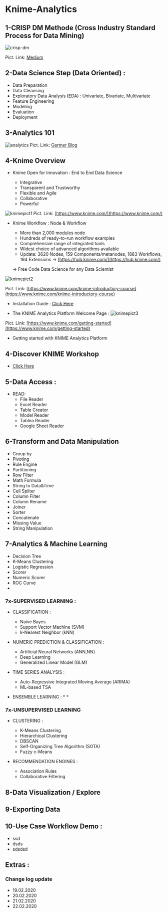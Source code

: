 # Knime-Analytics


## 1-CRISP DM Methode (Cross Industry Standard Process for Data Mining)

![crisp-dm](https://user-images.githubusercontent.com/27078712/74919234-de05af80-53fc-11ea-8b58-dca779ab8595.png)

Pict. Link: [Medium](https://medium.com/@thecodingcookie/cross-industry-process-for-data-mining-286c407132d0)



## 2-Data Science Step (Data Oriented) :

* Data Preparation
* Data Cleansing
* Exploratory Data Analysis (EDA) : Univariate, Bivariate, Multivariate
* Feature Engineering
* Modeling
* Evaluation
* Deployment


## 3-Analytics 101

![analytics](https://user-images.githubusercontent.com/27078712/74884048-de725c00-53a4-11ea-8c8c-41573e655b6f.jpg)
Pict. Link: [Gartner Blog](https://gtnr.it/2ueQyBZ)



## 4-Knime Overview

* Knime Open for Innovation : End to End Data Science

   * Integrative
   * Transparent and Trustworthy
   * Flexible and Agile
   * Collaborative
   * Powerful

![knimepict1](https://user-images.githubusercontent.com/27078712/74825816-2198e480-533d-11ea-9d27-f428c8ed70e7.PNG)
Pict. Link: [https://www.knime.com/](https://www.knime.com/)

* Knime Workflow : Node & Workflow
   * More than 2,000 modules node
   * Hundreds of ready-to-run workflow examples
   * Comprehensive range of integrated tools
   * Widest choice of advanced algorithms available
   * Update: 3620 Nodes, 159 Components/metanodes, 1883 Workflows, 194 Extensions -> [https://hub.knime.com/](https://hub.knime.com/)
   
   -> Free Code Data Science for any Data Scientist

![knimepict2](https://user-images.githubusercontent.com/27078712/74828815-58bdc480-5342-11ea-973a-b8a85402adf5.png)



Pict. Link: [https://www.knime.com/knime-introductory-course](https://www.knime.com/knime-introductory-course)

* Installation Guide : [Click Here](https://docs.knime.com/latest/analytics_platform_installation_guide/index.html)


* The KNIME Analytics Platform Welcome Page :
![knimepict3](https://user-images.githubusercontent.com/27078712/74829117-e3062880-5342-11ea-8eee-bcda57d9c4ac.png)

Pict. Link: [https://www.knime.com/getting-started](https://www.knime.com/getting-started)

* Getting started with KNIME Analytics Platform



## 4-Discover KNIME Workshop
* [Click Here](https://bit.ly/2SZCrcb)



## 5-Data Access :

* READ: 
   * File Reader
   * Excel Reader
   * Table Creator
   * Model Reader
   * Tablea Reader
   * Google Sheet Reader



## 6-Transform and Data Manipulation

* Group by
* Pivoting
* Rule Engine
* Partitioning
* Row Filter
* Math Formula
* String to Data&Time
* Cell Spliter
* Column Filter
* Column Rename
* Joiner
* Sorter
* Concatenate
* Missing Value
* String Manipulation


## 7-Analytics & Machine Learning 

* Decision Tree
* K-Means Clustering
* Logistic Regression
* Scorer
* Numeric Scorer
* ROC Curve
* 
### 7x-SUPERVISED LEARNING :

* CLASSIFICATION :
   * Naive Bayes
   * Support Vector Machine (SVM)
   * k-Nearest Neighbor (kNN)
   
* NUMERIC PREDICTION & CLASSIFICATION :
   * Artificial Neural Networks (ANN,NN)
   * Deep Learning
   * Generalized Linear Model (GLM)
   
 * TIME SERIES ANALYSIS :
   * Auto-Regressive Integrated Moving Average (ARIMA)
   * ML-based TSA
   
 * ENSEMBLE LEARNING :
   * 
   * 
   
### 7x-UNSUPERVISED LEARNING

* CLUSTERING :
   * K-Means Clustering
   * Hierarchical Clustering
   * DBSCAN
   * Self-Organizing Tree Algorithm (SOTA)
   * Fuzzy c-Means
   
* RECOMMENDATION ENGINES :
   * Association Rules
   * Collaborative Filtering


## 8-Data Visualization / Explore

## 9-Exporting Data

## 10-Use Case Workflow Demo :

* ssd
* dsds
* sdsdsd


## Extras :

### Change log update

* 19.02.2020
* 20.02.2020
* 21.02.2020
* 22.02.2020





